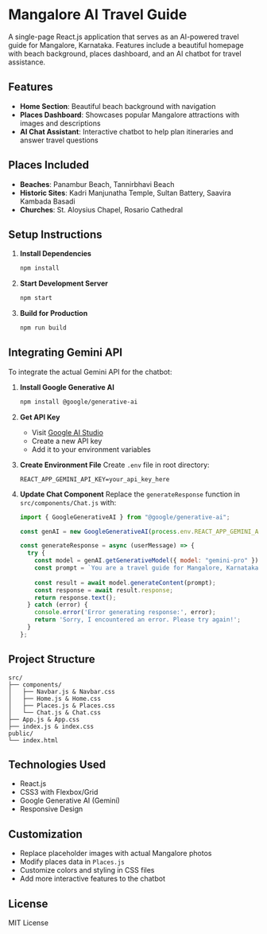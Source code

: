 # Mangalore AI Travel Guide

A single-page React.js application that serves as an AI-powered travel guide for Mangalore, Karnataka. Features include a beautiful homepage with beach background, places dashboard, and an AI chatbot for travel assistance.

## Features

- **Home Section**: Beautiful beach background with navigation
- **Places Dashboard**: Showcases popular Mangalore attractions with images and descriptions
- **AI Chat Assistant**: Interactive chatbot to help plan itineraries and answer travel questions

## Places Included

- **Beaches**: Panambur Beach, Tannirbhavi Beach
- **Historic Sites**: Kadri Manjunatha Temple, Sultan Battery, Saavira Kambada Basadi
- **Churches**: St. Aloysius Chapel, Rosario Cathedral

## Setup Instructions

1. **Install Dependencies**
   ```bash
   npm install
   ```

2. **Start Development Server**
   ```bash
   npm start
   ```

3. **Build for Production**
   ```bash
   npm run build
   ```

## Integrating Gemini API

To integrate the actual Gemini API for the chatbot:

1. **Install Google Generative AI**
   ```bash
   npm install @google/generative-ai
   ```

2. **Get API Key**
   - Visit [Google AI Studio](https://makersuite.google.com/app/apikey)
   - Create a new API key
   - Add it to your environment variables

3. **Create Environment File**
   Create `.env` file in root directory:
   ```
   REACT_APP_GEMINI_API_KEY=your_api_key_here
   ```

4. **Update Chat Component**
   Replace the `generateResponse` function in `src/components/Chat.js` with:
   ```javascript
   import { GoogleGenerativeAI } from "@google/generative-ai";

   const genAI = new GoogleGenerativeAI(process.env.REACT_APP_GEMINI_API_KEY);

   const generateResponse = async (userMessage) => {
     try {
       const model = genAI.getGenerativeModel({ model: "gemini-pro" });
       const prompt = `You are a travel guide for Mangalore, Karnataka. Help the user with travel advice, itineraries, and information about places to visit. User question: ${userMessage}`;
       
       const result = await model.generateContent(prompt);
       const response = await result.response;
       return response.text();
     } catch (error) {
       console.error('Error generating response:', error);
       return 'Sorry, I encountered an error. Please try again!';
     }
   };
   ```

## Project Structure

```
src/
├── components/
│   ├── Navbar.js & Navbar.css
│   ├── Home.js & Home.css
│   ├── Places.js & Places.css
│   └── Chat.js & Chat.css
├── App.js & App.css
├── index.js & index.css
public/
└── index.html
```

## Technologies Used

- React.js
- CSS3 with Flexbox/Grid
- Google Generative AI (Gemini)
- Responsive Design

## Customization

- Replace placeholder images with actual Mangalore photos
- Modify places data in `Places.js`
- Customize colors and styling in CSS files
- Add more interactive features to the chatbot

## License

MIT License